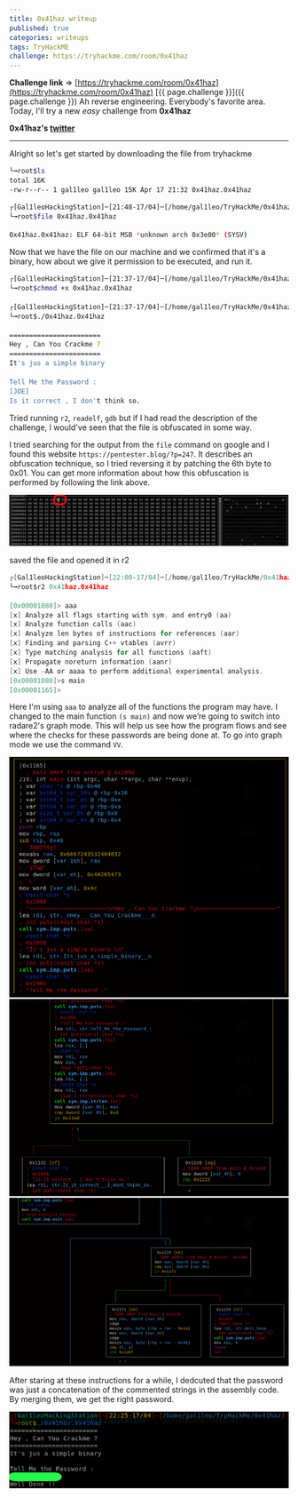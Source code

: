 ```yaml
---
title: 0x41haz writeup
published: true
categories: writeups
tags: TryHackME
challenge: https://tryhackme.com/room/0x41haz
---
```

**Challenge link** => [https://tryhackme.com/room/0x41haz](https://tryhackme.com/room/0x41haz)
[{{ page.challenge }}]({{ page.challenge }})
Ah reverse engineering. Everybody's favorite area. Today, I'll try a new *easy* challenge from **0x41haz**

**0x41haz's [twitter](https://twitter.com/0x41haz)**

---
Alright so let's get started by downloading the file from tryhackme

```sh
└╼root$ls
total 16K
-rw-r--r-- 1 gal1leo gal1leo 15K Apr 17 21:32 0x41haz.0x41haz
```
```sh
┌[Gal1leoHackingStation]─[21:48-17/04]─[/home/gal1leo/TryHackMe/0x41haz]
└╼root$file 0x41haz.0x41haz

0x41haz.0x41haz: ELF 64-bit MSB *unknown arch 0x3e00* (SYSV)
```

Now that we have the file on our machine and we confirmed that it's a binary, how about we give it permission to be executed, and run it.

```bash
┌[Gal1leoHackingStation]─[21:37-17/04]─[/home/gal1leo/TryHackMe/0x41haz]
└╼root$chmod +x 0x41haz.0x41haz

┌[Gal1leoHackingStation]─[21:37-17/04]─[/home/gal1leo/TryHackMe/0x41haz]
└╼root$./0x41haz.0x41haz 

=======================
Hey , Can You Crackme ?
=======================
It's jus a simple binary 

Tell Me the Password :
[JOE]
Is it correct , I don't think so.
```

Tried running `r2`, `readelf`, `gdb` but if I had read the description of the challenge, I would've seen that the file is obfuscated in some way.

I tried searching for the output from the `file` command on google and I found this website `https://pentester.blog/?p=247`. It describes an obfuscation technique, so I tried reversing it by patching the 6th byte to 0x01. You can get more information about how this obfuscation is performed by following the link above.

![](/assets/images/2022-04-17_21-56.png)

saved the file and opened it in r2

```c
┌[Gal1leoHackingStation]─[22:00-17/04]─[/home/gal1leo/TryHackMe/0x41haz]
└╼root$r2 0x41haz.0x41haz 

[0x00001080]> aaa
[x] Analyze all flags starting with sym. and entry0 (aa)
[x] Analyze function calls (aac)
[x] Analyze len bytes of instructions for references (aar)
[x] Finding and parsing C++ vtables (avrr)
[x] Type matching analysis for all functions (aaft)
[x] Propagate noreturn information (aanr)
[x] Use -AA or aaaa to perform additional experimental analysis.
[0x00001080]>s main
[0x00001165]> 
```
Here I'm using `aaa` to analyze all of the functions the program may have. I changed to the main function `(s main)` and now we’re going to switch into radare2's graph mode. This will help us see how the program flows and see where the checks for these passwords are being done at. To go into graph mode we use the command `VV`.

![](/assets/images/2022-04-17_22-23.png)
![](/assets/images/2022-04-17_22-23_1.png)
![](/assets/images/2022-04-17_22-23_2.png)

After staring at these instructions for a while, I dedcuted that the password was just a concatenation of the commented strings in the assembly code. By merging them, we get the right password.

![](/assets/images/2022-04-17_22-30.png)

